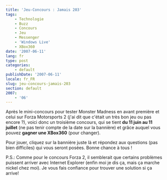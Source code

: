 ```yaml
---
title: 'Jeu-Concours : Jamais 203'
tags:
    - Technologie
    - Buzz
    - Concours
    - Jeu
    - Messenger
    - 'Windows Live'
    - XBox360
date: '2007-06-11'
lang: fr
type: post
categories:
    - default
publishDate: '2007-06-11'
locale: fr_FR
slug: jeu-concours-jamais-203
section: default
2007:
    - '06'
---
```


Après le mini-concours pour tester Monster Madness en avant première et celui sur Forza Motorsports 2 (j'ai dit que c'était un très bon jeu ou pas encore&nbsp;?), voici donc un troisième concours, qui se tient **du 11 juin au 11 juillet** (ne pas tenir compte de la date sur la bannière) et&nbsp;gr&acirc;ce auquel vous pouvez **gagner une XBox360** (pour changer).

Pour jouer, cliquez sur la bannière juste là et répondez aux questions (pas bien difficiles) qui vous seront posées. Bonne chance à tous&nbsp;!

P.S.: Comme pour le concours Forza 2, il semblerait que certains problèmes puissent arriver avec Internet Explorer (enfin moi je dis ça, mais ça marche nickel chez moi). Je vous fais confiance pour trouver une solution si ça arrive!